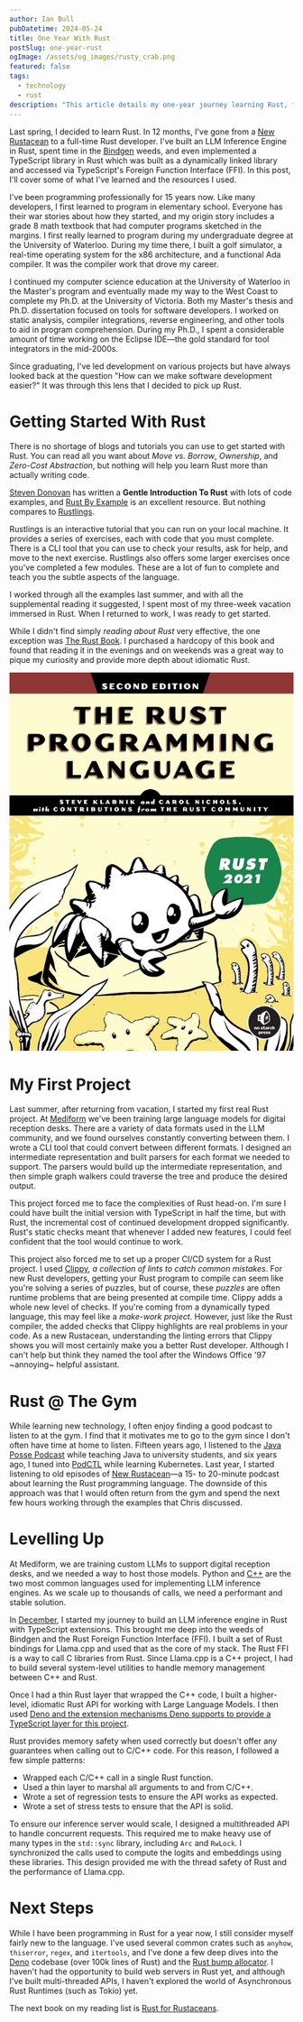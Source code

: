 ```yaml
---
author: Ian Bull
pubDatetime: 2024-05-24
title: One Year With Rust
postSlug: one-year-rust
ogImage: /assets/og_images/rusty_crab.png
featured: false
tags:
  - technology
  - rust
description: "This article details my one-year journey learning Rust, from a beginner to building an LLM Inference Engine, working with Bindgen and FFI, and implementing TypeScript libraries in Rust."
---
```


Last spring, I decided to learn Rust. In 12 months, I've gone from a [New Rustacean](https://newrustacean.com/) to a full-time Rust developer. I've built an LLM Inference Engine in Rust, spent time in the [Bindgen](https://github.com/rust-lang/rust-bindgen) weeds, and even implemented a TypeScript library in Rust which was built as a dynamically linked library and accessed via TypeScript's Foreign Function Interface (FFI). In this post, I'll cover some of what I've learned and the resources I used.

I've been programming professionally for 15 years now. Like many developers, I first learned to program in elementary school. Everyone has their war stories about how they started, and my origin story includes a grade 8 math textbook that had computer programs sketched in the margins. I first really learned to program during my undergraduate degree at the University of Waterloo. During my time there, I built a golf simulator, a real-time operating system for the x86 architecture, and a functional Ada compiler. It was the compiler work that drove my career.

I continued my computer science education at the University of Waterloo in the Master's program and eventually made my way to the West Coast to complete my Ph.D. at the University of Victoria. Both my Master's thesis and Ph.D. dissertation focused on tools for software developers. I worked on static analysis, compiler integrations, reverse engineering, and other tools to aid in program comprehension. During my Ph.D., I spent a considerable amount of time working on the Eclipse IDE—the gold standard for tool integrators in the mid-2000s.

Since graduating, I've led development on various projects but have always looked back at the question "How can we make software development easier?" It was through this lens that I decided to pick up Rust.

# Getting Started With Rust

There is no shortage of blogs and tutorials you can use to get started with Rust. You can read all you want about _Move vs. Borrow_, _Ownership_, and _Zero-Cost Abstraction_, but nothing will help you learn Rust more than actually writing code.

[Steven Donovan](https://stevedonovan.github.io/rust-gentle-intro/readme.html) has written a **Gentle Introduction To Rust** with lots of code examples, and [Rust By Example](https://doc.rust-lang.org/rust-by-example/index.html) is an excellent resource. But nothing compares to [Rustlings](https://github.com/rust-lang/rustlings).

Rustlings is an interactive tutorial that you can run on your local machine. It provides a series of exercises, each with code that you must complete. There is a CLI tool that you can use to check your results, ask for help, and move to the next exercise. Rustlings also offers some larger exercises once you've completed a few modules. These are a lot of fun to complete and teach you the subtle aspects of the language.

I worked through all the examples last summer, and with all the supplemental reading it suggested, I spent most of my three-week vacation immersed in Rust. When I returned to work, I was ready to get started.

While I didn't find simply _reading about Rust_ very effective, the one exception was [The Rust Book](https://doc.rust-lang.org/book/). I purchased a hardcopy of this book and found that reading it in the evenings and on weekends was a great way to pique my curiosity and provide more depth about idiomatic Rust.

![The Rust Book](./rust_book.jpg)

# My First Project

Last summer, after returning from vacation, I started my first real Rust project. At [Mediform](https://mediform.io/) we've been training large language models for digital reception desks. There are a variety of data formats used in the LLM community, and we found ourselves constantly converting between them. I wrote a CLI tool that could convert between different formats. I designed an intermediate representation and built parsers for each format we needed to support. The parsers would build up the intermediate representation, and then simple graph walkers could traverse the tree and produce the desired output.

This project forced me to face the complexities of Rust head-on. I'm sure I could have built the initial version with TypeScript in half the time, but with Rust, the incremental cost of continued development dropped significantly. Rust's static checks meant that whenever I added new features, I could feel confident that the tool would continue to work.

This project also forced me to set up a proper CI/CD system for a Rust project. I used [Clippy](https://github.com/rust-lang/rust-clippy), _a collection of lints to catch common mistakes_. For new Rust developers, getting your Rust program to compile can seem like you're solving a series of puzzles, but of course, these _puzzles_ are often runtime problems that are being presented at compile time. Clippy adds a whole new level of checks. If you're coming from a dynamically typed language, this may feel like a _make-work project_. However, just like the Rust compiler, the added checks that Clippy highlights are real problems in your code. As a new Rustacean, understanding the linting errors that Clippy shows you will most certainly make you a better Rust developer. Although I can't help but think they named the tool after the Windows Office '97 ~annoying~ helpful assistant.

# Rust @ The Gym

While learning new technology, I often enjoy finding a good podcast to listen to at the gym. I find that it motivates me to go to the gym since I don't often have time at home to listen. Fifteen years ago, I listened to the [Java Posse Podcast](http://javaposse.com/) while teaching Java to university students, and six years ago, I tuned into [PodCTL](https://open.spotify.com/show/4Bumge1mZHlEoDSckSCWs5) while learning Kubernetes. Last year, I started listening to old episodes of [New Rustacean](https://newrustacean.com/)—a 15- to 20-minute podcast about learning the Rust programming language. The downside of this approach was that I would often return from the gym and spend the next few hours working through the examples that Chris discussed.

# Levelling Up

At Mediform, we are training custom LLMs to support digital reception desks, and we needed a way to host those models. Python and [C++](https://github.com/ggerganov/llama.cpp) are the two most common languages used for implementing LLM inference engines. As we scale up to thousands of calls, we need a performant and stable solution.

In [December](/blog/2023/trip-to-germany/trip-to-germany), I started my journey to build an LLM inference engine in Rust with TypeScript extensions. This brought me deep into the weeds of Bindgen and the Rust Foreign Function Interface (FFI). I built a set of Rust bindings for Llama.cpp and used that as the core of my stack. The Rust FFI is a way to call C libraries from Rust. Since Llama.cpp is a C++ project, I had to build several system-level utilities to handle memory management between C++ and Rust.

Once I had a thin Rust layer that wrapped the C++ code, I built a higher-level, idiomatic Rust API for working with Large Language Models. I then used [Deno and the extension mechanisms Deno supports to provide a TypeScript layer for this project](/blog/2024/llamas-and-dinosaurs/llamas-and-dinosaurs).

Rust provides memory safety when used correctly but doesn't offer any guarantees when calling out to C/C++ code. For this reason, I followed a few simple patterns:

- Wrapped each C/C++ call in a single Rust function.
- Used a thin layer to marshal all arguments to and from C/C++.
- Wrote a set of regression tests to ensure the API works as expected.
- Wrote a set of stress tests to ensure that the API is solid.

To ensure our inference server would scale, I designed a multithreaded API to handle concurrent requests. This required me to make heavy use of many types in the `std::sync` library, including `Arc` and `RwLock`. I synchronized the calls used to compute the logits and embeddings using these libraries. This design provided me with the thread safety of Rust and the performance of Llama.cpp.

# Next Steps

While I have been programming in Rust for a year now, I still consider myself fairly new to the language. I've used several common crates such as `anyhow`, `thiserror`, `regex`, and `itertools`, and I've done a few deep dives into the [Deno](https://github.com/denoland/deno) codebase (over 100k lines of Rust) and the [Rust bump allocator](https://github.com/fitzgen/bumpalo). I haven't had the opportunity to build web servers in Rust yet, and although I've built multi-threaded APIs, I haven't explored the world of Asynchronous Rust Runtimes (such as Tokio) yet.

The next book on my reading list is [Rust for Rustaceans](https://nostarch.com/rust-rustaceans).

